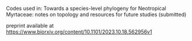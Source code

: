 Codes used in: Towards a species-level phylogeny for Neotropical Myrtaceae: notes on topology and resources for future studies (submitted)

preprint available at https://www.biorxiv.org/content/10.1101/2023.10.18.562956v1

